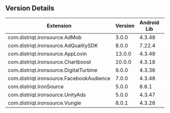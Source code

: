 ## Version Details

| Extension | Version | Android Lib | iOS Lib |
| --- | --- | --- | --- |
| com.distriqt.ironsource.AdMob | 3.0.0 | 4.3.48 | 4.3.60 |
| com.distriqt.ironsource.AdQualitySDK | 8.0.0 | 7.22.4 | 7.22.4 |
| com.distriqt.ironsource.AppLovin | 13.0.0 | 4.3.49 | 4.3.51 |
| com.distriqt.ironsource.Chartboost | 10.0.0 | 4.3.18 | 4.3.19 |
| com.distriqt.ironsource.DigitalTurbine | 9.0.0 | 4.3.36 | 4.3.40 |
| com.distriqt.ironsource.FacebookAudience | 7.0.0 | 4.3.48 | 4.3.47 |
| com.distriqt.IronSource | 5.0.0 | 8.6.1 | 8.6.0 |
| com.distriqt.ironsource.UnityAds | 5.0.0 | 4.3.47 | 4.3.46 |
| com.distriqt.ironsource.Vungle | 8.0.1 | 4.3.28 | 4.3.42 |
